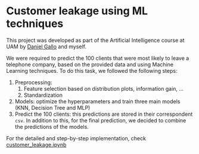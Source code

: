 # Customer leakage using ML techniques

This project was developed as part of the Artificial Intelligence course at UAM by [Daniel Gallo](https://github.com/daniel-gallo) and myself.

We were required to predict the 100 clients that were most likely to leave a telephone company, based on the provided data and using Machine Learning techniques. To do this task, we followed the following steps:

1. Preprocessing:
   1. Feature selection based on distribution plots, information gain, ...
   2. Standardization
2. Models: optimize the hyperparameters and train three main models (KNN, Decision Tree and MLP)
3. Predict the 100 clients: this predictions are stored in their correspondent `csv`. In addition to this, for the final prediction, we decided to combine the predictions of the models.

For the detailed and step-by-step implementation, check [customer_leakage.ipynb](https://github.com/atmguille/customer-leakage/blob/master/customer_leakage.ipynb)
